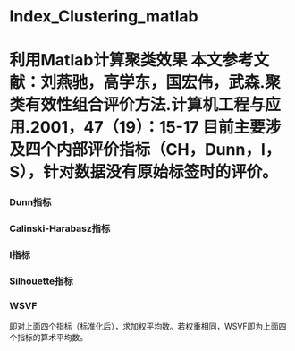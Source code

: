 # Index_Clustering_matlab
利用Matlab计算聚类效果
本文参考文献：刘燕驰，高学东，国宏伟，武森.聚类有效性组合评价方法.计算机工程与应用.2001，47（19）：15-17
目前主要涉及四个内部评价指标（CH，Dunn，I，S），针对数据没有原始标签时的评价。
========
### Dunn指标
### Calinski-Harabasz指标
### I指标
### Silhouette指标
### WSVF
即对上面四个指标（标准化后），求加权平均数。若权重相同，WSVF即为上面四个指标的算术平均数。
